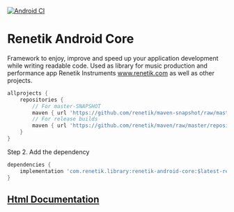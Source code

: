 [![Android CI](https://github.com/renetik/renetik-android-core/workflows/Android%20CI/badge.svg)](https://github.com/renetik/renetik-android-core/actions/workflows/android.yml)
# Renetik Android Core
Framework to enjoy, improve and speed up your application development while writing readable code.
Used as library for music production and performance app Renetik Instruments www.renetik.com as well as other projects.

```gradle
allprojects {
    repositories {
        // For master-SNAPSHOT
        maven { url 'https://github.com/renetik/maven-snapshot/raw/master/repository' }
        // For release builds
        maven { url 'https://github.com/renetik/maven/raw/master/repository' }
    }
}
```
Step 2. Add the dependency
```gradle
dependencies {
    implementation 'com.renetik.library:renetik-android-core:$latest-renetik-android-release'
}
```

## [Html Documentation](https://renetik.github.io/renetik-android-core/)
